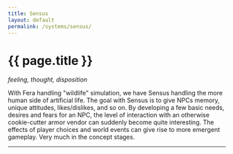 ```yaml
---
title: Sensus
layout: default
permalink: /systems/sensus/
---
```


<h1 class="fa-h1 sensus">{{ page.title }}</h1>

_feeling, thought, disposition_

With Fera handling "wildlife" simulation, we have Sensus handling the more human side of artificial life. The goal with Sensus is to give NPCs memory, unique attitudes, likes/dislikes, and so on. By developing a few basic needs, desires and fears for an NPC, the level of interaction with an otherwise cookie-cutter armor vendor can suddenly become quite interesting. The effects of player choices and world events can give rise to more emergent gameplay. Very much in the concept stages.

-----

